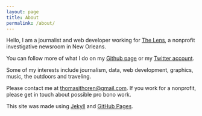 ```yaml
---
layout: page
title: About
permalink: /about/
---
```


Hello, I am a journalist and web developer working for [The Lens](http://thelensnola.org), a nonprofit investigative newsroom in New Orleans.

You can follow more of what I do on my [Github page](https://github.com/ThomasThoren) or my [Twitter account](https://twitter.com/thomasjthoren).

Some of my interests include journalism, data, web development, graphics, music, the outdoors and traveling.

Please contact me at thomasjthoren@gmail.com. If you work for a nonprofit, please get in touch about possible pro bono work.

This site was made using [Jekyll](http://jekyllrb.com/) and [GitHub Pages](https://pages.github.com/).
